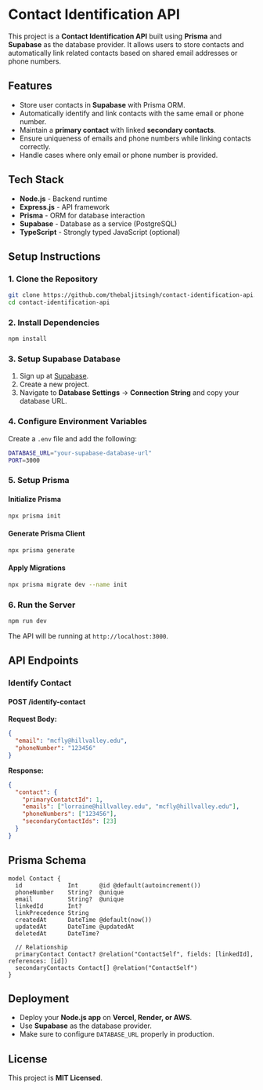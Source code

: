# Contact Identification API

This project is a **Contact Identification API** built using **Prisma** and **Supabase** as the database provider. It allows users to store contacts and automatically link related contacts based on shared email addresses or phone numbers.

## Features
- Store user contacts in **Supabase** with Prisma ORM.
- Automatically identify and link contacts with the same email or phone number.
- Maintain a **primary contact** with linked **secondary contacts**.
- Ensure uniqueness of emails and phone numbers while linking contacts correctly.
- Handle cases where only email or phone number is provided.

## Tech Stack
- **Node.js** - Backend runtime
- **Express.js** - API framework
- **Prisma** - ORM for database interaction
- **Supabase** - Database as a service (PostgreSQL)
- **TypeScript** - Strongly typed JavaScript (optional)

## Setup Instructions
### 1. Clone the Repository
```sh
git clone https://github.com/thebaljitsingh/contact-identification-api.git
cd contact-identification-api
```

### 2. Install Dependencies
```sh
npm install
```

### 3. Setup Supabase Database
1. Sign up at [Supabase](https://supabase.com/).
2. Create a new project.
3. Navigate to **Database Settings** → **Connection String** and copy your database URL.

### 4. Configure Environment Variables
Create a `.env` file and add the following:
```sh
DATABASE_URL="your-supabase-database-url"
PORT=3000
```

### 5. Setup Prisma
#### Initialize Prisma
```sh
npx prisma init
```

#### Generate Prisma Client
```sh
npx prisma generate
```

#### Apply Migrations
```sh
npx prisma migrate dev --name init
```

### 6. Run the Server
```sh
npm run dev
```

The API will be running at `http://localhost:3000`.

## API Endpoints
### Identify Contact
#### **POST /identify-contact**
**Request Body:**
```json
{
  "email": "mcfly@hillvalley.edu",
  "phoneNumber": "123456"
}
```

**Response:**
```json
{
  "contact": {
    "primaryContatctId": 1,
    "emails": ["lorraine@hillvalley.edu", "mcfly@hillvalley.edu"],
    "phoneNumbers": ["123456"],
    "secondaryContactIds": [23]
  }
}
```

## Prisma Schema
```prisma
model Contact {
  id             Int      @id @default(autoincrement())
  phoneNumber    String?  @unique
  email          String?  @unique
  linkedId       Int?     
  linkPrecedence String
  createdAt      DateTime @default(now())
  updatedAt      DateTime @updatedAt
  deletedAt      DateTime?

  // Relationship
  primaryContact Contact? @relation("ContactSelf", fields: [linkedId], references: [id])
  secondaryContacts Contact[] @relation("ContactSelf")
}
```

## Deployment
- Deploy your **Node.js app** on **Vercel, Render, or AWS**.
- Use **Supabase** as the database provider.
- Make sure to configure `DATABASE_URL` properly in production.

## License
This project is **MIT Licensed**.

